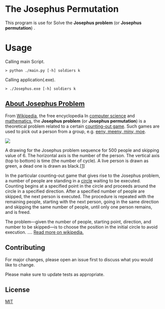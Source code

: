 # The Josephus Permutation

This program is use for Solve the **Josephus problem** (or **Josephus permutation**) .



# Usage

Calling main Script.
```
> python ./main.py [-h] soldiers k
```
Calling application(.exe).
```
> ./Josephus.exe [-h] soldiers k
```

## [About Josephus Problem](https://en.wikipedia.org/wiki/Josephus_problem)

From [Wikipedia](https://en.wikipedia.org), the free encyclopedia
In  [computer science](https://en.wikipedia.org/wiki/Computer_science "Computer science")  and  [mathematics](https://en.wikipedia.org/wiki/Mathematics "Mathematics"), the  **Josephus problem**  (or  **Josephus permutation**) is a theoretical problem related to a certain  [counting-out game](https://en.wikipedia.org/wiki/Counting-out_game "Counting-out game"). Such games are used to pick out a person from a group, e.g.  [eeny, meeny, miny, moe](https://en.wikipedia.org/wiki/Eeny,_meeny,_miny,_moe "Eeny, meeny, miny, moe").

[![](https://upload.wikimedia.org/wikipedia/en/thumb/7/7c/JosephusProblemDrawing.png/220px-JosephusProblemDrawing.png)](https://en.wikipedia.org/wiki/File:JosephusProblemDrawing.png)

A drawing for the Josephus problem sequence for 500 people and skipping value of 6. The horizontal axis is the number of the person. The vertical axis (top to bottom) is time (the number of cycle). A live person is drawn as green, a dead one is drawn as black.[[1]](https://en.wikipedia.org/wiki/Josephus_problem#cite_note-formulae.org-1)

In the particular counting-out game that gives rise to the Josephus problem, a number of people are standing in a  [circle](https://en.wikipedia.org/wiki/Circle "Circle")  waiting to be executed. Counting begins at a specified point in the circle and proceeds around the circle in a specified direction. After a specified number of people are skipped, the next person is executed. The procedure is repeated with the remaining people, starting with the next person, going in the same direction and skipping the same number of people, until only one person remains, and is freed.

The problem—given the number of people, starting point, direction, and number to be skipped—is to choose the position in the initial circle to avoid execution.
....
[Read more on wikipedia.](https://en.wikipedia.org/wiki/Josephus_problem)

##  Contributing
For major changes, please open an issue first to discuss what you would like to change.

Please make sure to update tests as appropriate.

## License
[MIT](https://choosealicense.com/licenses/mit/)

